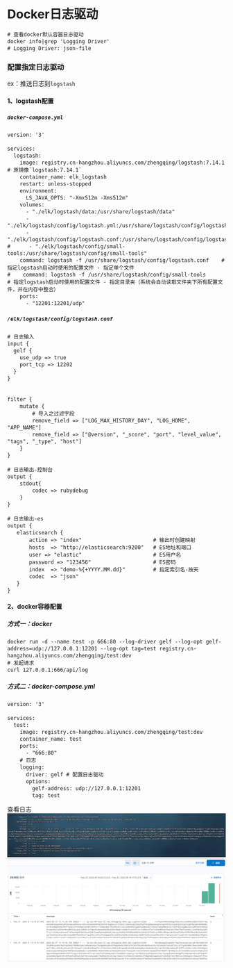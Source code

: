 # Docker日志驱动

```shell
# 查看docker默认容器日志驱动
docker info|grep 'Logging Driver'
# Logging Driver: json-file
```

### 配置指定日志驱动

ex：推送日志到`logstash`

#### 1、logstash配置

##### `docker-compose.yml`

```
version: '3'

services:
  logstash:
    image: registry.cn-hangzhou.aliyuncs.com/zhengqing/logstash:7.14.1     # 原镜像`logstash:7.14.1`
    container_name: elk_logstash
    restart: unless-stopped
    environment:
      LS_JAVA_OPTS: "-Xmx512m -Xms512m"
    volumes:
      - "./elk/logstash/data:/usr/share/logstash/data"
      - "./elk/logstash/config/logstash.yml:/usr/share/logstash/config/logstash.yml"
      - "./elk/logstash/config/logstash.conf:/usr/share/logstash/config/logstash.conf"
#      - "./elk/logstash/config/small-tools:/usr/share/logstash/config/small-tools"
    command: logstash -f /usr/share/logstash/config/logstash.conf    # 指定logstash启动时使用的配置文件 - 指定单个文件
#    command: logstash -f /usr/share/logstash/config/small-tools       # 指定logstash启动时使用的配置文件 - 指定目录夹（系统会自动读取文件夹下所有配置文件，并在内存中整合）
    ports:
      - "12201:12201/udp"
```

##### `/elk/logstash/config/logstash.conf`

```
# 日志输入
input {
  gelf {
    use_udp => true
    port_tcp => 12202
  }
}


filter {
    mutate {
        # 导入之过滤字段
        remove_field => ["LOG_MAX_HISTORY_DAY", "LOG_HOME", "APP_NAME"]
        remove_field => ["@version", "_score", "port", "level_value", "tags", "_type", "host"]
    }
}

# 日志输出-控制台
output {
    stdout{
        codec => rubydebug
    }
}

# 日志输出-es
output {
   elasticsearch {
       action => "index"                       # 输出时创建映射
       hosts  => "http://elasticsearch:9200"   # ES地址和端口
       user => "elastic"                       # ES用户名
       password => "123456"                    # ES密码
       index  => "demo-%{+YYYY.MM.dd}"         # 指定索引名-按天
       codec  => "json"
   }
}
```

#### 2、docker容器配置

##### 方式一：docker

```shell
docker run -d --name test -p 666:80 --log-driver gelf --log-opt gelf-address=udp://127.0.0.1:12201 --log-opt tag=test registry.cn-hangzhou.aliyuncs.com/zhengqing/test:dev
# 发起请求
curl 127.0.0.1:666/api/log
```

##### 方式二：docker-compose.yml

```shell
version: '3'

services:
  test:
    image: registry.cn-hangzhou.aliyuncs.com/zhengqing/test:dev
    container_name: test
    ports:
      - "666:80"
    # 日志
    logging:
      driver: gelf # 配置日志驱动
      options:
        gelf-address: udp://127.0.0.1:12201
        tag: test
```

查看日志
![img.png](images/docker-logging-driver-gelf-log-01.png)
![img.png](images/docker-logging-driver-gelf-log-02.png)

